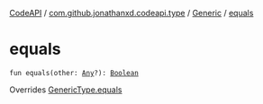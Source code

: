 [CodeAPI](../../index.md) / [com.github.jonathanxd.codeapi.type](../index.md) / [Generic](index.md) / [equals](.)

# equals

`fun equals(other: `[`Any`](https://kotlinlang.org/api/latest/jvm/stdlib/kotlin/-any/index.html)`?): `[`Boolean`](https://kotlinlang.org/api/latest/jvm/stdlib/kotlin/-boolean/index.html)

Overrides [GenericType.equals](../-generic-type/equals.md)

